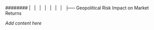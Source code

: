 ######## |   |   |   |   |   |   |   ├── Geopolitical Risk Impact on Market Returns

*Add content here*